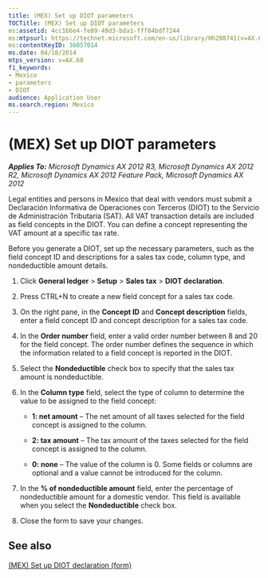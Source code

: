```yaml
---
title: (MEX) Set up DIOT parameters
TOCTitle: (MEX) Set up DIOT parameters
ms:assetid: 4cc166e4-fe89-49d3-bda1-fff84bdf7244
ms:mtpsurl: https://technet.microsoft.com/en-us/library/Hh208741(v=AX.60)
ms:contentKeyID: 36057014
ms.date: 04/18/2014
mtps_version: v=AX.60
f1_keywords:
- Mexico
- parameters
- DIOT
audience: Application User
ms.search.region: Mexico
---
```


# (MEX) Set up DIOT parameters 


_**Applies To:** Microsoft Dynamics AX 2012 R3, Microsoft Dynamics AX 2012 R2, Microsoft Dynamics AX 2012 Feature Pack, Microsoft Dynamics AX 2012_

Legal entities and persons in Mexico that deal with vendors must submit a Declaración Informativa de Operaciones con Terceros (DIOT) to the Servicio de Administración Tributaria (SAT). All VAT transaction details are included as field concepts in the DIOT. You can define a concept representing the VAT amount at a specific tax rate.

Before you generate a DIOT, set up the necessary parameters, such as the field concept ID and descriptions for a sales tax code, column type, and nondeductible amount details.

1.  Click **General ledger** \> **Setup** \> **Sales tax** \> **DIOT declaration**.

2.  Press CTRL+N to create a new field concept for a sales tax code.

3.  On the right pane, in the **Concept ID** and **Concept description** fields, enter a field concept ID and concept description for a sales tax code.

4.  In the **Order number** field, enter a valid order number between 8 and 20 for the field concept. The order number defines the sequence in which the information related to a field concept is reported in the DIOT.

5.  Select the **Nondeductible** check box to specify that the sales tax amount is nondeductible.

6.  In the **Column type** field, select the type of column to determine the value to be assigned to the field concept:
    
      - **1: net amount** – The net amount of all taxes selected for the field concept is assigned to the column.
    
      - **2: tax amount** – The tax amount of the taxes selected for the field concept is assigned to the column.
    
      - **0: none** – The value of the column is 0. Some fields or columns are optional and a value cannot be introduced for the column.

7.  In the **% of nondeductible amount** field, enter the percentage of nondeductible amount for a domestic vendor. This field is available when you select the **Nondeductible** check box.

8.  Close the form to save your changes.

## See also

[(MEX) Set up DIOT declaration (form)](https://technet.microsoft.com/en-us/library/hh242543\(v=ax.60\))

  


